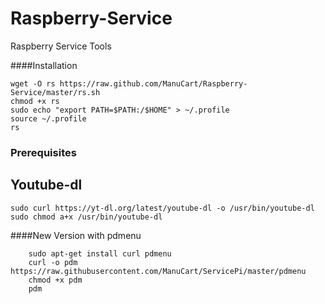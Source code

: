Raspberry-Service
=================

Raspberry Service Tools

####Installation

    wget -O rs https://raw.github.com/ManuCart/Raspberry-Service/master/rs.sh
    chmod +x rs
    sudo echo "export PATH=$PATH:/$HOME" > ~/.profile
    source ~/.profile
    rs
### Prerequisites
## Youtube-dl
````
sudo curl https://yt-dl.org/latest/youtube-dl -o /usr/bin/youtube-dl
sudo chmod a+x /usr/bin/youtube-dl
````



####New Version with pdmenu
```
    sudo apt-get install curl pdmenu
    curl -o pdm https://raw.githubusercontent.com/ManuCart/ServicePi/master/pdmenu
    chmod +x pdm
    pdm
```
